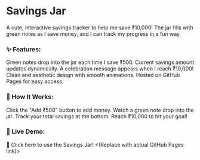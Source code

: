 # Savings Jar
A cute, interactive savings tracker to help me save ₹10,000! The jar fills with green notes as I save money, and I can track my progress in a fun way.

### ✨ Features:
Green notes drop into the jar each time I save ₹500.
Current savings amount updates dynamically.
A celebration message appears when I reach ₹10,000!
Clean and aesthetic design with smooth animations.
Hosted on GitHub Pages for easy access.

### 📌 How It Works:
Click the "Add ₹500" button to add money.
Watch a green note drop into the jar.
Track your total savings at the bottom.
Reach ₹10,000 to hit your goal!
### 🚀 Live Demo:
🔗 Click here to use the Savings Jar! <(Replace with actual GitHub Pages link)>
